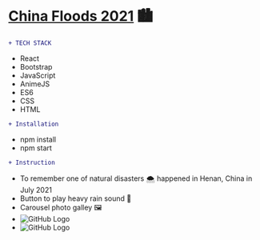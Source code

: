 # [China Floods 2021](https://china-floods-2021.herokuapp.com/) :cityscape:

```diff
+ TECH STACK
```
  * React
  * Bootstrap
  * JavaScript
  * AnimeJS
  * ES6
  * CSS
  * HTML

```diff
+ Installation
```
  * npm install
  * npm start

```diff
+ Instruction
```
  - To remember one of natural disasters :cloud_with_snow: happened in Henan, China in July 2021
  - Button to play heavy rain sound :musical_note:
  - Carousel photo galley :framed_picture:
  - ![GitHub Logo](/images/0.png)
  - ![GitHub Logo](/images/1.png)
